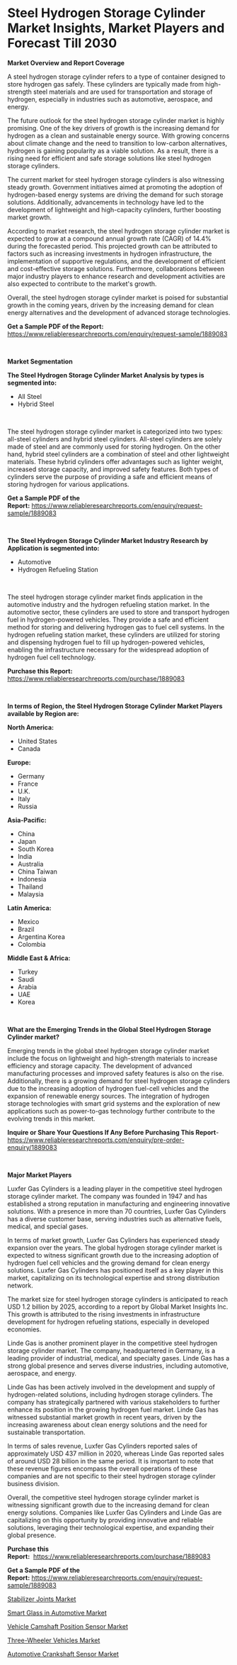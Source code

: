 <p><h1>Steel Hydrogen Storage Cylinder Market Insights, Market Players and Forecast Till 2030</h1></p><p><strong>Market Overview and Report Coverage</strong></p>
<p><p>A steel hydrogen storage cylinder refers to a type of container designed to store hydrogen gas safely. These cylinders are typically made from high-strength steel materials and are used for transportation and storage of hydrogen, especially in industries such as automotive, aerospace, and energy.</p><p>The future outlook for the steel hydrogen storage cylinder market is highly promising. One of the key drivers of growth is the increasing demand for hydrogen as a clean and sustainable energy source. With growing concerns about climate change and the need to transition to low-carbon alternatives, hydrogen is gaining popularity as a viable solution. As a result, there is a rising need for efficient and safe storage solutions like steel hydrogen storage cylinders.</p><p>The current market for steel hydrogen storage cylinders is also witnessing steady growth. Government initiatives aimed at promoting the adoption of hydrogen-based energy systems are driving the demand for such storage solutions. Additionally, advancements in technology have led to the development of lightweight and high-capacity cylinders, further boosting market growth.</p><p>According to market research, the steel hydrogen storage cylinder market is expected to grow at a compound annual growth rate (CAGR) of 14.4% during the forecasted period. This projected growth can be attributed to factors such as increasing investments in hydrogen infrastructure, the implementation of supportive regulations, and the development of efficient and cost-effective storage solutions. Furthermore, collaborations between major industry players to enhance research and development activities are also expected to contribute to the market's growth.</p><p>Overall, the steel hydrogen storage cylinder market is poised for substantial growth in the coming years, driven by the increasing demand for clean energy alternatives and the development of advanced storage technologies.</p></p>
<p><strong>Get a Sample PDF of the Report:</strong> <a href="https://www.reliableresearchreports.com/enquiry/request-sample/1889083">https://www.reliableresearchreports.com/enquiry/request-sample/1889083</a></p>
<p>&nbsp;</p>
<p><strong>Market Segmentation</strong></p>
<p><strong>The Steel Hydrogen Storage Cylinder Market Analysis by types is segmented into:</strong></p>
<p><ul><li>All Steel</li><li>Hybrid Steel</li></ul></p>
<p>&nbsp;</p>
<p><p>The steel hydrogen storage cylinder market is categorized into two types: all-steel cylinders and hybrid steel cylinders. All-steel cylinders are solely made of steel and are commonly used for storing hydrogen. On the other hand, hybrid steel cylinders are a combination of steel and other lightweight materials. These hybrid cylinders offer advantages such as lighter weight, increased storage capacity, and improved safety features. Both types of cylinders serve the purpose of providing a safe and efficient means of storing hydrogen for various applications.</p></p>
<p><strong>Get a Sample PDF of the Report:</strong>&nbsp;<a href="https://www.reliableresearchreports.com/enquiry/request-sample/1889083">https://www.reliableresearchreports.com/enquiry/request-sample/1889083</a></p>
<p>&nbsp;</p>
<p><strong>The Steel Hydrogen Storage Cylinder Market Industry Research by Application is segmented into:</strong></p>
<p><ul><li>Automotive</li><li>Hydrogen Refueling Station</li></ul></p>
<p>&nbsp;</p>
<p><p>The steel hydrogen storage cylinder market finds application in the automotive industry and the hydrogen refueling station market. In the automotive sector, these cylinders are used to store and transport hydrogen fuel in hydrogen-powered vehicles. They provide a safe and efficient method for storing and delivering hydrogen gas to fuel cell systems. In the hydrogen refueling station market, these cylinders are utilized for storing and dispensing hydrogen fuel to fill up hydrogen-powered vehicles, enabling the infrastructure necessary for the widespread adoption of hydrogen fuel cell technology.</p></p>
<p><strong>Purchase this Report:</strong>&nbsp; <a href="https://www.reliableresearchreports.com/purchase/1889083">https://www.reliableresearchreports.com/purchase/1889083</a></p>
<p>&nbsp;</p>
<p><strong>In terms of Region, the Steel Hydrogen Storage Cylinder Market Players available by Region are:</strong></p>
<p>
    <p> <strong> North America: </strong>
        <ul>
            <li>United States</li>
            <li>Canada</li>
        </ul>
        </p> 
    <p> <strong> Europe: </strong>
        <ul>
            <li>Germany</li>
            <li>France</li>
            <li>U.K.</li>
            <li>Italy</li>
            <li>Russia</li>
        </ul>
        </p> 
    <p> <strong> Asia-Pacific: </strong>
        <ul>
            <li>China</li>
            <li>Japan</li>
            <li>South Korea</li>
            <li>India</li>
            <li>Australia</li>
            <li>China Taiwan</li>
            <li>Indonesia</li>
            <li>Thailand</li>
            <li>Malaysia</li>
        </ul>
        </p> 
    <p> <strong> Latin America: </strong>
        <ul>
            <li>Mexico</li>
            <li>Brazil</li>
            <li>Argentina Korea</li>
            <li>Colombia</li>
        </ul>
        </p> 
    <p> <strong> Middle East & Africa: </strong>
        <ul>
            <li>Turkey</li>
            <li>Saudi</li>
            <li>Arabia</li>
            <li>UAE</li>
            <li>Korea</li>
        </ul>
    </p>
    </p>
<p>&nbsp;</p>
<p><strong>What are the Emerging Trends in the Global Steel Hydrogen Storage Cylinder market?</strong></p>
<p><p>Emerging trends in the global steel hydrogen storage cylinder market include the focus on lightweight and high-strength materials to increase efficiency and storage capacity. The development of advanced manufacturing processes and improved safety features is also on the rise. Additionally, there is a growing demand for steel hydrogen storage cylinders due to the increasing adoption of hydrogen fuel-cell vehicles and the expansion of renewable energy sources. The integration of hydrogen storage technologies with smart grid systems and the exploration of new applications such as power-to-gas technology further contribute to the evolving trends in this market.</p></p>
<p><strong>Inquire or Share Your Questions If Any Before Purchasing This Report</strong>- <a href="https://www.reliableresearchreports.com/enquiry/pre-order-enquiry/1889083">https://www.reliableresearchreports.com/enquiry/pre-order-enquiry/1889083</a></p>
<p>&nbsp;</p>
<p><strong>Major Market Players</strong></p>
<p><p>Luxfer Gas Cylinders is a leading player in the competitive steel hydrogen storage cylinder market. The company was founded in 1947 and has established a strong reputation in manufacturing and engineering innovative solutions. With a presence in more than 70 countries, Luxfer Gas Cylinders has a diverse customer base, serving industries such as alternative fuels, medical, and special gases.</p><p>In terms of market growth, Luxfer Gas Cylinders has experienced steady expansion over the years. The global hydrogen storage cylinder market is expected to witness significant growth due to the increasing adoption of hydrogen fuel cell vehicles and the growing demand for clean energy solutions. Luxfer Gas Cylinders has positioned itself as a key player in this market, capitalizing on its technological expertise and strong distribution network.</p><p>The market size for steel hydrogen storage cylinders is anticipated to reach USD 1.2 billion by 2025, according to a report by Global Market Insights Inc. This growth is attributed to the rising investments in infrastructure development for hydrogen refueling stations, especially in developed economies.</p><p>Linde Gas is another prominent player in the competitive steel hydrogen storage cylinder market. The company, headquartered in Germany, is a leading provider of industrial, medical, and specialty gases. Linde Gas has a strong global presence and serves diverse industries, including automotive, aerospace, and energy.</p><p>Linde Gas has been actively involved in the development and supply of hydrogen-related solutions, including hydrogen storage cylinders. The company has strategically partnered with various stakeholders to further enhance its position in the growing hydrogen fuel market. Linde Gas has witnessed substantial market growth in recent years, driven by the increasing awareness about clean energy solutions and the need for sustainable transportation.</p><p>In terms of sales revenue, Luxfer Gas Cylinders reported sales of approximately USD 437 million in 2020, whereas Linde Gas reported sales of around USD 28 billion in the same period. It is important to note that these revenue figures encompass the overall operations of these companies and are not specific to their steel hydrogen storage cylinder business division.</p><p>Overall, the competitive steel hydrogen storage cylinder market is witnessing significant growth due to the increasing demand for clean energy solutions. Companies like Luxfer Gas Cylinders and Linde Gas are capitalizing on this opportunity by providing innovative and reliable solutions, leveraging their technological expertise, and expanding their global presence.</p></p>
<p><strong>Purchase this Report:</strong>&nbsp;&nbsp;<a href="https://www.reliableresearchreports.com/purchase/1889083">https://www.reliableresearchreports.com/purchase/1889083</a></p>
<p></p>
<p><strong>Get a Sample PDF of the Report:</strong>&nbsp;<a href="https://www.reliableresearchreports.com/enquiry/request-sample/1889083">https://www.reliableresearchreports.com/enquiry/request-sample/1889083</a></p>
<p><p><a href="https://medium.com/@entelabrahimi1961/stabilizer-joints-market-size-market-outlook-and-market-forecast-2023-to-2030-f3c8ba7cc337">Stabilizer Joints Market</a></p><p><a href="https://medium.com/@loretadervishi2013/smart-glass-in-automotive-market-trends-forecast-and-competitive-analysis-to-2030-3ae9857a3f3e">Smart Glass in Automotive Market</a></p><p><a href="https://github.com/castoriffic/Market-Research-Report-List-1/blob/main/vehicle-camshaft-position-sensor-market.md">Vehicle Camshaft Position Sensor Market</a></p><p><a href="https://medium.com/@albanaduro2018/three-wheeler-vehicles-market-size-cagr-trends-2024-2030-626da7ed2a2e">Three-Wheeler Vehicles Market</a></p><p><a href="https://github.com/mabutironaldo/Market-Research-Report-List-1/blob/main/automotive-crankshaft-sensor-market.md">Automotive Crankshaft Sensor Market</a></p></p>